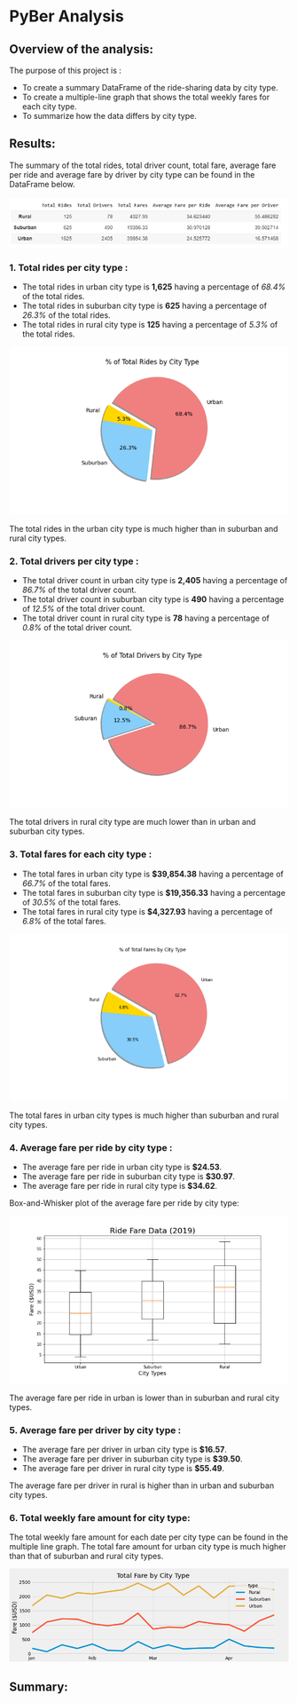 # PyBer Analysis

## Overview of the analysis:

The purpose of this project is :
* To create a summary DataFrame of the ride-sharing data by city type.
* To create a multiple-line graph that shows the total weekly fares for each city type.
* To summarize how the data differs by city type.

## Results:

The summary of the total rides, total driver count, total fare, average fare per ride and average fare by driver by city type can be found in the DataFrame below.

![City Ride Summary](analysis/City_Ride_Summary_DataFrame.png)

### 1. Total rides per city type :

- The total rides in urban city type is **1,625** having a percentage of *68.4%* of the total rides.
- The total rides in suburban city type is **625** having a percentage of *26.3%* of the total rides.
- The total rides in rural city type is **125** having a percentage of *5.3%* of the total rides.

![Total rides percentage](analysis/Fig6.png)

The total rides in the urban city type is much higher than in suburban and rural city types.

### 2. Total drivers per city type :

- The total driver count in urban city type is **2,405** having a percentage of *86.7%* of the total driver count.
- The total driver count in suburban city type is **490** having a percentage of *12.5%* of the total driver count.
- The total driver count in rural city type is **78** having a percentage of *0.8%* of the total driver count.

![Total drivers percentage](analysis/Fig7.png)

The total drivers in rural city type are much lower than in urban and suburban city types.

### 3. Total fares for each city type : 

- The total fares in urban city type is **$39,854.38** having a percentage of *66.7%* of the total fares.
- The total fares in suburban city type is **$19,356.33** having a percentage of *30.5%* of the total fares.
- The total fares in rural city type is **$4,327.93** having a percentage of *6.8%* of the total fares.

![Total fare percentage](analysis/Fig5.png)

The total fares in urban city types is much higher than suburban and rural city types.

### 4. Average fare per ride by city type :

- The average fare per ride in urban city type is **$24.53**.
- The average fare per ride in suburban city type is **$30.97**.
- The average fare per ride in rural city type is **$34.62**.

Box-and-Whisker plot of the average fare per ride by city type:

![Average fare](analysis/Fig3.png)

The average fare per ride in urban is lower than in suburban and rural city types.

### 5. Average fare per driver by city type : 

- The average fare per driver in urban city type is **$16.57**.
- The average fare per driver in suburban city type is **$39.50**.
- The average fare per driver in rural city type is **$55.49**.

The average fare per driver in rural is higher than in urban and suburban city types.

### 6. Total weekly fare amount for city type:

The total weekly fare amount for each date per city type can be found in the multiple line graph. The total fare amount for urban city type is much higher than that of suburban and rural city types.

![Total fare amount](analysis/PyBer_fare_summary.png)

## Summary:


